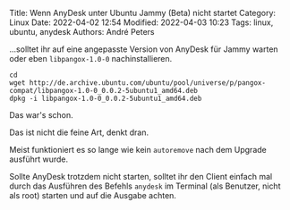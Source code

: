 Title: Wenn AnyDesk unter Ubuntu Jammy (Beta) nicht startet
Category: Linux
Date: 2022-04-02 12:54
Modified: 2022-04-03 10:23
Tags: linux, ubuntu, anydesk
Authors: André Peters

...solltet ihr auf eine angepasste Version von AnyDesk für Jammy warten oder eben `libpangox-1.0-0` nachinstallieren.

```
cd
wget http://de.archive.ubuntu.com/ubuntu/pool/universe/p/pangox-compat/libpangox-1.0-0_0.0.2-5ubuntu1_amd64.deb
dpkg -i libpangox-1.0-0_0.0.2-5ubuntu1_amd64.deb
```

Das war's schon.

Das ist nicht die feine Art, denkt dran.

Meist funktioniert es so lange wie kein `autoremove` nach dem Upgrade ausführt wurde.

Sollte AnyDesk trotzdem nicht starten, solltet ihr den Client einfach mal durch das Ausführen des Befehls `anydesk` im Terminal (als Benutzer, nicht als root) starten und auf die Ausgabe achten.
